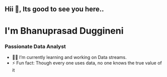 ## Hii 👋, Its good to see you here..
# I'm Bhanuprasad Duggineni
### Passionate Data Analyst

- 🌱🔭 I’m currently learning and working on Data streams.
- ⚡ Fun fact: Though every one uses data, no one knows the true value of it
